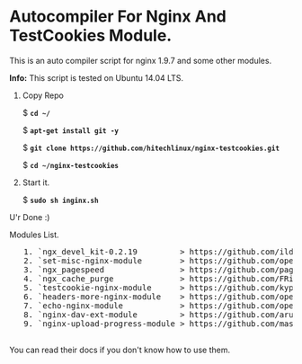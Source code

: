 # Autocompiler For Nginx And TestCookies Module.
This is an auto compiler script for nginx 1.9.7 and some other modules. 

**Info:** This script is tested on Ubuntu 14.04 LTS. 

1. Copy Repo 
  
   $ **`cd ~/`**

   $ **`apt-get install git -y`**

   $ **`git clone https://github.com/hitechlinux/nginx-testcookies.git`**
   
   $ **`cd ~/nginx-testcookies`**
   
2. Start it.

   $ **`sudo sh inginx.sh`**
   
U'r Done :)

  Modules List.
  <pre>
   1. `ngx_devel_kit-0.2.19         > https://github.com/ildus/nginx_redis`
   2. `set-misc-nginx-module        > https://github.com/openresty/set-misc-nginx-module`
   3. `ngx_pagespeed                > https://github.com/pagespeed/ngx_pagespeed.git`
   4. `ngx_cache_purge              > https://github.com/FRiCKLE/ngx_cache_purge`
   5. `testcookie-nginx-module      > https://github.com/kyprizel/testcookie-nginx-module`
   6. `headers-more-nginx-module    > https://github.com/openresty/headers-more-nginx-module`
   7. `echo-nginx-module            > https://github.com/openresty/echo-nginx-module`
   8. `nginx-dav-ext-module         > https://github.com/arut/nginx-dav-ext-module`
   9. `nginx-upload-progress-module > https://github.com/masterzen/nginx-upload-progress-module`
  </pre>

  You can read their docs if you don't know how to use them.
